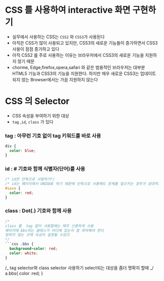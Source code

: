 # CSS 를 사용하여 interactive 화면 구현하기

- 실무에서 사용하는 CSS는 `CSS2` 와 `CSS3`가 사용된다
- 아직은 CSS가 많이 사용되고 있지만, CSS3의 새로운 기능들이 증가하면서
  CSS3 사용이 점점 증가하고 있다
- 아직 CSS2 를 주로 사용하는 이유는 브라우저에서 CSS3의 새로운 기능을 지원하지 않기 때문
- chorme, Edge,firefox,opera,safari 와 같은 범용적인 브라우저는 대부분 HTML5 기능과 CSS3의 기능을 지원한다. 하지만 매우 새로운 CSS3는 업데이트 되지 않는 Browser에서는 가끔 지원하지 않는다

# CSS 의 Selector

- CSS 속성을 부여하기 위한 대상
- `tag` ,`id`, `class` 가 있다

### tag : 아무런 기호 없이 tag 키워드를 바로 사용

```css
div {
  color: blue;
}
```

### id : # 기호와 함께 식별자(단어)를 사용

```css
/* id만 단독으로 사용하기*/
/* id는 페이지에서 UNIQUE 하기 때문에 단독으로 사용해도 문제를 일으키는 경우가 상대적으로적다*/
#save {
  color: red;
}
```

### class : Dot(.) 기호와 함께 사용

````css
/*
class 를  tag 없이 사용할때는 매우 신중하게 사용
페이지에 bbs라는 클래스가 어디에 있는지 잘 파악해야 한다
원하지 않는 곳에 속성이 설정될 수있다
*/
```css .bbs {
  background-color: red;
  color: white;
}
````

/_
tag selector와 class selector 사용하기 select되는 대상을 좀더 명확히 할때
_/
a.bbs{
color :red;
}
